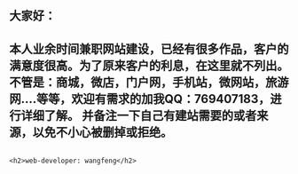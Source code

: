 <h2>大家好：</h2>

<h2>本人业余时间兼职网站建设，已经有很多作品，客户的满意度很高。为了原来客户的利息，在这里就不列出。不管是：商城，微店，门户网，手机站，微网站，旅游网....等等，欢迎有需求的加我QQ：769407183，进行详细了解。 并备注一下自己有建站需要的或者来源，以免不小心被删掉或拒绝。</h2>
      
                                                                                         <h2>web-developer: wangfeng</h2>
      
      
